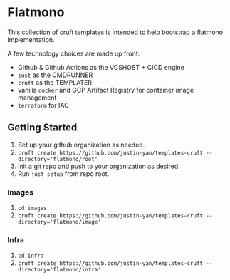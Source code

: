 # Flatmono

This collection of cruft templates is intended to help bootstrap a flatmono implementation.

A few technology choices are made up front:

- Github & Github Actions as the VCSHOST + CICD engine
- `just` as the CMDRUNNER
- `cruft` as the TEMPLATER
- vanilla `docker` and GCP Artifact Registry for container image management
- `terraform` for IAC


## Getting Started

1. Set up your github organization as needed.
2. `cruft create https://github.com/justin-yan/templates-cruft --directory='flatmono/root'`
3. init a git repo and push to your organization as desired.
4. Run `just setup` from repo root.

### Images

1. `cd images`
2. `cruft create https://github.com/justin-yan/templates-cruft --directory='flatmono/image'`

### Infra

1. `cd infra`
2. `cruft create https://github.com/justin-yan/templates-cruft --directory='flatmono/infra'`
